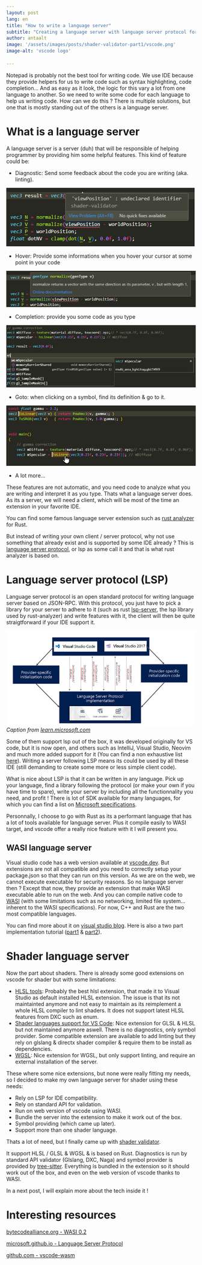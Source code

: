 ```yaml
---
layout: post
lang: en
title: "How to write a language server"
subtitle: "Creating a language server with language server protocol for vscode"
author: antaalt
image: '/assets/images/posts/shader-validator-part1/vscode.png'
image-alt: 'vscode logo'

---
```


Notepad is probably not the best tool for writing code. We use IDE because they provide helpers for us to write code such as syntax highlighting, code completion... And as easy as it look, the logic for this vary a lot from one language to another. So we need to write some code for each language to help us writing code. How can we do this ? There is multiple solutions, but one that is mostly standing out of the others is a language server.

# What is a language server

A language server is a server (duh) that will be responsible of helping programmer by providing him some helpful features. This kind of feature could be:

- Diagnostic: Send some feedback about the code you are writing (aka. linting).

![diagnostic](/assets/images/posts/shader-validator-part1/diagnostic.png)

- Hover: Provide some informations when you hover your cursor at some point in your code

![hover](/assets/images/posts/shader-validator-part1/hover.png)

- Completion: provide you some code as you type

![completion](/assets/images/posts/shader-validator-part1/completion.png)

- Goto: when clicking on a symbol, find its definition & go to it.

![goto](/assets/images/posts/shader-validator-part1/goto.png)

- A lot more...

These features are not automatic, and you need code to analyze what you are writing and interpret it as you type. Thats what a language server does. As its a server, we will need a client, which will be most of the time an extension in your favorite IDE.

You can find some famous language server extension such as [rust analyzer](https://rust-analyzer.github.io/) for Rust.

But instead of writing your own client / server protocol, why not use something that already exist and is supported by some IDE already ? This is [language server protocol](https://microsoft.github.io/language-server-protocol/), or lsp as some call it and that is what rust analyzer is based on. 

# Language server protocol (LSP)

Language server protocol is an open standard protocol for writing language server based on JSON-RPC. With this protocol, you just have to pick a library for your server to adhere to it (such as rust [lsp-server](https://crates.io/crates/lsp-server), the lsp library used by rust-analyzer) and write features with it, the client will then be quite straigtforward if your IDE support it. 

![lsp-implementation](/assets/images/posts/shader-validator-part1/lsp-implementation.png)
*Caption from [learn.microsoft.com](https://learn.microsoft.com/en-us/visualstudio/extensibility/adding-an-lsp-extension?view=vs-2022)*

Some of them support lsp out of the box, it was developed originally for VS code, but it is now open, and others such as IntelliJ, Visual Studio, Neovim and much more added support for it (You can find a non exhaustive list [here](https://microsoft.github.io/language-server-protocol/implementors/tools/)). Writing a server following LSP means its could be used by all these IDE (still demanding to create some more or less simple client code).

What is nice about LSP is that it can be written in any language. Pick up your language, find a library following the protocol (or make your own if you have time to spare), write your server by including all the functionnality you need, and profit ! There is lot of SDK available for many languages, for which you can find a list on [Microsoft specifications](https://microsoft.github.io/language-server-protocol/implementors/sdks/).

Personnally, I choose to go with Rust as its a performant language that has a lot of tools available for language server. Plus it compile easily to WASI target, and vscode offer a really nice feature with it I will present you.

## WASI language server

Visual studio code has a web version available at [vscode.dev](https://vscode.dev). But extensions are not all compatible and you need to correctly setup your package.json so that they can run on this version. As we are on the web, we cannot execute executable for security reasons. So no language server then ? Except that now, they provide an extension that make WASI executable able to run on the web. And you can compile native code to [WASI](https://wasi.dev/) (with some limitations such as no networking, limited file system... inherent to the WASI specifications). For now, C++ and Rust are the two most compatible languages.

You can find more about it on [visual studio blog](https://code.visualstudio.com/blogs/2023/06/05/vscode-wasm-wasi). Here is also a two part implementation tutorial ([part1](https://code.visualstudio.com/blogs/2024/05/08/wasm) & [part2](https://code.visualstudio.com/blogs/2024/06/07/wasm-part2)).


# Shader language server

Now the part about shaders. There is already some good extensions on vscode for shader but with some limitations:
- [HLSL tools](https://marketplace.visualstudio.com/items?itemName=TimGJones.hlsltools): Probably the best hlsl extension, that made it to Visual Studio as default installed HLSL extension. The issue is that its not maintainted anymore and not easy to maintain as its reimplement a whole HLSL compiler to lint shaders. It does not support latest HLSL features from DXC such as enum.
- [Shader languages support for VS Code](https://marketplace.visualstudio.com/items?itemName=slevesque.shader): Nice extension for GLSL & HLSL but not maintained anymore aswell. There is no diagnostics, only symbol provider. Some compatible extension are available to add linting but they rely on glslang & directx shader compiler & require them to be install as dependencies.
- [WGSL](https://marketplace.visualstudio.com/items?itemName=PolyMeilex.wgsl): Nice extension for WGSL, but only support linting, and require an external installation of the server.

These where some nice extensions, but none were really fitting my needs, so I decided to make my own language server for shader using these needs:
- Rely on LSP for IDE compatibility.
- Rely on standard API for validation.
- Run on web version of vscode using WASI.
- Bundle the server into the extension to make it work out of the box.
- Symbol providing (which came up later).
- Support more than one shader language.

Thats a lot of need, but I finally came up with [shader validator](https://marketplace.visualstudio.com/items?itemName=antaalt.shader-validator). 

It support HLSL / GLSL & WGSL & is based on Rust. Diagnostics is run by standard API validator (Glslang, DXC, Naga) and symbol provider is provided by [tree-sitter](https://tree-sitter.github.io/tree-sitter/). Everything is bundled in the extension so it should work out of the box, and even on the web version of vscode thanks to WASI.

In a next post, I will explain more about the tech inside it !

# Interesting resources

[bytecodealliance.org - WASI 0.2](https://bytecodealliance.org/articles/WASI-0.2)

[microsoft.github.io - Language Server Protocol](https://microsoft.github.io/language-server-protocol/)

[github.com - vscode-wasm](https://github.com/microsoft/vscode-wasm)